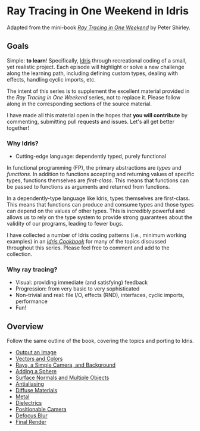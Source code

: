 # Ray Tracing in One Weekend in Idris

Adapted from the mini-book [_Ray Tracing in One Weekend_](https://raytracing.github.io/books/RayTracingInOneWeekend.html) by Peter Shirley.

## Goals

Simple: **to learn**! Specifically, [Idris](https://www.idris-lang.org/) through recreational coding of a small, yet realistic project.  Each episode will highlight or solve a new challenge along the learning path, including defining custom types, dealing with effects, handling cyclic imports, etc.

The intent of this series is to supplement the excellent material provided in the _Ray Tracing in One Weekend_ series, not to replace it.  Please follow along in the corresponding sections of the source material.

I have made all this material open in the hopes that **you will contribute** by commenting, submitting pull requests and issues.  Let's all get better together!

### Why Idris?

- Cutting-edge language: dependently typed, purely functional

In functional programming (FP), the primary abstractions are _types_ and _functions_.  In addition to functions accepting and returning values of specific types, functions themselves are _first-class_.  This means that functions can be passed to functions as arguments and returned from functions.

In a dependently-type language like Idris, types themselves are first-class.  This means that functions can produce and consume types and those types can depend on the values of other types.  This is incredibly powerful and allows us to rely on the type system to provide strong guarantees about the validity of our programs, leading to fewer bugs.

I have collected a number of Idris coding patterns (i.e., minimum working examples) in an [_Idris Cookbook_](https://gist.github.com/witt3rd/b21167c133d3e9db925561d1d64d0395) for many of the topics discussed throughout this series.  Please feel free to comment and add to the collection.

### Why ray tracing?

- Visual: providing immediate (and satisfying) feedback
- Progression: from very basic to very sophisticated
- Non-trivial and real: file I/O, effects (RND), interfaces, cyclic imports, performance
- Fun!

## Overview

Follow the same outline of the book, covering the topics and porting to Idris.

- [Output an Image](02_Output_an_Image.md)
- [Vectors and Colors](03_Vectors_and_Color.md)
- [Rays, a Simple Camera, and Background](04_Rays_Camera_Background.md)
- [Adding a Sphere](05_Adding_a_Sphere.md)
- [Surface Normals and Multiple Objects](06_Surface_Normals_and_Multiple_Objects.md)
- [Antialiasing](07_Antialiasing.md)
- [Diffuse Materials](08_Diffuse_Materials.md)
- [Metal](09_Metal.md)
- [Dielectrics](10_Dielectrics.md)
- [Positionable Camera](11_Positionable_Camera.md)
- [Defocus Blur](12_Defocus_Blur.md)
- [Final Render](13_Final_Render.md)
